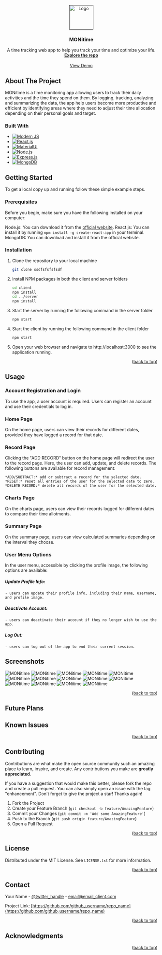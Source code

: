 <!-- Improved compatibility of back to top link: See: https://github.com/othneildrew/Best-README-Template/pull/73 -->

<a name="readme-top"></a>

<!-- PROJECT LOGO -->
<br />
<div align="center">
  <a href="">
    <img src="images-readme/logo.png" alt="Logo" width="80" height="80">
  </a>

<h3 align="center">MONitime</h3>

  <p align="center">
    A time tracking web app to help you track your time and optimize your life.
    <br />
    <a href="#"><strong>Explore the repo</strong></a>
    <br />
    <br />
    <a href="#">View Demo</a>
  </p>
</div>

<!-- ABOUT THE PROJECT -->

## About The Project

MONitime is a time monitoring app allowing users to track their daily activities
and the time they spend on them. By logging, tracking, analyzing and summarizing
the data, the app help users become more productive and efficient by identifying
areas where they need to adjust their time allocation depending on their
personal goals and target.

### Built With

- [![Modern JS][Modern-JS-badge]][Modern-JS-url]
- [![React.js][React-js-badge]][React-js-url]
- [![MaterialUI][Material-UI-badge]][Material-UI-url]
- [![Node.js][Node-js-badge]][Node-js-url]
- [![Express.js][Express-js-badge]][Express-js-url]
- [![MongoDB][MongoDB-badge]][MongoDB-url]

<!-- GETTING STARTED -->

## Getting Started

To get a local copy up and running follow these simple example steps.

### Prerequisites

Before you begin, make sure you have the following installed on your computer:

Node.js: You can download it from the [official website](https://nodejs.org/).
React.js: You can install it by running `npm install -g create-react-app` in
your terminal. MongoDB: You can download and install it from the official
website.

### Installation

1. Clone the repository to your local machine
   ```sh
   git clone ssdfsfsfsfsdf
   ```
2. Install NPM packages in both the client and server folders
   ```sh
   cd client
   npm install
   cd ../server
   npm install
   ```
3. Start the server by running the following command in the server folder
   ```js
   npm start
   ```
4. Start the client by running the following command in the client folder
   ```js
   npm start
   ```
5. Open your web browser and navigate to http://localhost:3000 to see the
   application running.

<p align="right">(<a href="#readme-top">back to top</a>)</p>

<!-- USAGE EXAMPLES -->

## Usage

### Account Registration and Login

To use the app, a user account is required. Users can register an account and
use their credentials to log in.

### Home Page

On the home page, users can view their records for different dates, provided
they have logged a record for that date.

### Record Page

Clicking the "ADD RECORD" button on the home page will redirect the user to the
record page. Here, the user can add, update, and delete records. The following
buttons are available for record management:

    *ADD/SUBTRACT:* add or subtract a record for the selected date.
    *RESET:* reset all entries of the user for the selected date to zero.
    *DELETE RECORD:* delete all records of the user for the selected date.

### Charts Page

On the charts page, users can view their records logged for different dates to
compare their time allotments.

### Summary Page

On the summary page, users can view calculated summaries depending on the
interval they choose.

### User Menu Options

In the user menu, accessible by clicking the profile image, the following
options are available:

##### Update Profile Info:

    - users can update their profile info, including their name, username, and profile image.

##### Deactivate Account:

    - users can deactivate their account if they no longer wish to use the app.

##### Log Out:

    - users can log out of the app to end their current session.

## Screenshots

![MONitime](./images-readme/home-page.png)
![MONitime](./images-readme/login-page.jpg)
![MONitime](./images-readme/landing-page.png)
![MONitime](./images-readme/record-page.png)
![MONitime](./images-readme/charts-page.png)
![MONitime](./images-readme/summary-page.png)
![MONitime](./images-readme/update-record.png)
![MONitime](./images-readme/mobile-home-page.png)
![MONitime](./images-readme/mobile-add-record-page.png)
![MONitime](./images-readme/mobile-add-chart-page.png)
![MONitime](./images-readme/mobile-update-page.png)
![MONitime](./images-readme/mobile-update-profile-page.png)
![MONitime](./images-readme/tablet-summary-page.png)
![MONitime](./images-readme/closing-page.png)

<p align="right">(<a href="#readme-top">back to top</a>)</p>

<!-- ROADMAP -->

## Future Plans

## Known Issues

<p align="right">(<a href="#readme-top">back to top</a>)</p>

<!-- CONTRIBUTING -->

## Contributing

Contributions are what make the open source community such an amazing place to
learn, inspire, and create. Any contributions you make are **greatly
appreciated**.

If you have a suggestion that would make this better, please fork the repo and
create a pull request. You can also simply open an issue with the tag
"enhancement". Don't forget to give the project a star! Thanks again!

1. Fork the Project
2. Create your Feature Branch (`git checkout -b feature/AmazingFeature`)
3. Commit your Changes (`git commit -m 'Add some AmazingFeature'`)
4. Push to the Branch (`git push origin feature/AmazingFeature`)
5. Open a Pull Request

<p align="right">(<a href="#readme-top">back to top</a>)</p>

<!-- LICENSE -->

## License

Distributed under the MIT License. See `LICENSE.txt` for more information.

<p align="right">(<a href="#readme-top">back to top</a>)</p>

<!-- CONTACT -->

## Contact

Your Name - [@twitter_handle](https://twitter.com/twitter_handle) -
email@email_client.com

Project Link:
[https://github.com/github_username/repo_name](https://github.com/github_username/repo_name)

<p align="right">(<a href="#readme-top">back to top</a>)</p>

<!-- ACKNOWLEDGMENTS -->

## Acknowledgments

<p align="right">(<a href="#readme-top">back to top</a>)</p>

<!-- MARKDOWN LINKS & IMAGES -->
<!-- https://www.markdownguide.org/basic-syntax/#reference-style-links -->

[linkedin-shield]:
  https://img.shields.io/badge/-LinkedIn-black.svg?style=for-the-badge&logo=linkedin&colorB=555
[linkedin-url]: https://linkedin.com/in/linkedin_username
[React.js]:
  https://img.shields.io/badge/React-20232A?style=for-the-badge&logo=react&logoColor=61DAFB
[React.js-url]: https://reactjs.org/
[Modern-JS-url]: https://www.modernjs.com/
[React-js-url]: https://reactjs.org/
[Material-UI-url]: https://mui.com/
[Node-js-url]: https://nodejs.org/
[Express-js-url]: https://expressjs.com/
[MongoDB-url]: https://www.mongodb.com/
[Modern-JS-badge]: https://img.shields.io/badge/-Modern%20JS-orange
[React-js-badge]: https://img.shields.io/badge/-React.js-blue
[Material-UI-badge]: https://img.shields.io/badge/-MaterialUI-green
[Node-js-badge]: https://img.shields.io/badge/-Node.js-green
[Express-js-badge]: https://img.shields.io/badge/-Express.js-blue
[MongoDB-badge]: https://img.shields.io/badge/-MongoDB-brightgreen
